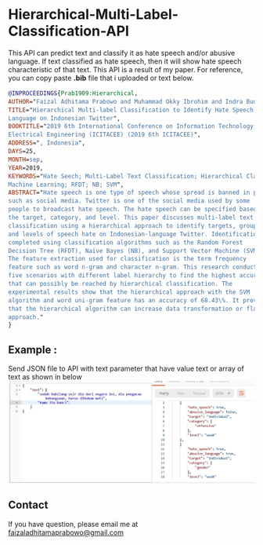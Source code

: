 # Hierarchical-Multi-Label-Classification-API

This API can predict text and classify it as hate speech and/or abusive language. If text classified as hate speech, then it will show hate speech characteristic of that text.
This API is a result of my paper. For reference, you can copy paste **.bib** file that i uploaded or text below.

```bib
@INPROCEEDINGS{Prab1909:Hierarchical,
AUTHOR="Faizal Adhitama Prabowo and Muhammad Okky Ibrohim and Indra Budi",
TITLE="Hierarchical Multi-label Classification to Identify Hate Speech and Abusive
Language on Indonesian Twitter",
BOOKTITLE="2019 6th International Conference on Information Technology, Computer and
Electrical Engineering (ICITACEE) (2019 6th ICITACEE)",
ADDRESS=", Indonesia",
DAYS=25,
MONTH=sep,
YEAR=2019,
KEYWORDS="Hate Seech; Multi-Label Text Classification; Hierarchical Classification;
Machine Learning; RFDT; NB; SVM",
ABSTRACT="Hate speech is one type of speech whose spread is banned in public spaces
such as social media. Twitter is one of the social media used by some
people to broadcast hate speech. The hate speech can be specified based on
the target, category, and level. This paper discusses multi-label text
classification using a hierarchical approach to identify targets, groups,
and levels of speech hate on Indonesian-language Twitter. Identification is
completed using classification algorithms such as the Random Forest
Decision Tree (RFDT), Naïve Bayes (NB), and Support Vector Machine (SVM).
The feature extraction used for classification is the term frequency
feature such as word n-gram and character n-gram. This research conducted
five scenarios with different label hierarchy to find the highest accuracy
that can possibly be reached by hierarchical classification. The
experimental results show that the hierarchical approach with the SVM
algorithm and word uni-gram feature has an accuracy of 68.43\%. It proved
that the hierarchical algorithm can increase data transformation or flat
approach."
}
```

## Example :
Send JSON file to API with text parameter that have value text or array of text as shown in below 
![alt text](https://raw.githubusercontent.com/faizaladhitama/Hierarchical-Multi-Label-Classification-API/master/Capture.JPG "Example")

## Contact
If you have question, please email me at faizaladhitamaprabowo@gmail.com
